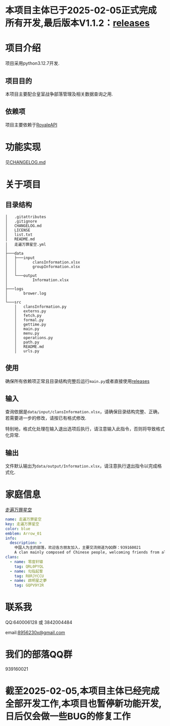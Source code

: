 # 本项目主体已于2025-02-05正式完成所有开发,最后版本V1.1.2：[releases](https://github.com/Arshtyi/RoyaleAnalyze/releases "releases")
# 项目介绍
项目采用python3.12.7开发.
## 项目目的
本项目主要配合皇室战争部落管理及相关数据查询之用.
## 依赖项
项目主要依赖于[RoyaleAPI](https://royaleapi.com/ "RoyaleAPI")
# 功能实现
见[CHANGELOG.md](https://github.com/Arshtyi/RoyaleAnalyze/blob/main/CHANGELOG.md "更新日志")
# 关于项目
## 目录结构
```
│   .gitattributes
│   .gitignore
│   CHANGELOG.md
│   LICENSE
│   list.txt
│   README.md
│   走遍万罪星空.yml
│       
├───data
│   ├───input
│   │       clansInformation.xlsx
│   │       groupInformation.xlsx
│   │       
│   └───output
│           Information.xlsx
│           
├───logs
│       brower.log
│       
└───src
    │   clansInformation.py
    │   externs.py
    │   fetch.py
    │   formal.py
    │   gettime.py
    │   main.py
    │   menu.py
    │   operations.py
    │   path.py
    │   README.md
    │   urls.py
```
## 使用
确保所有依赖项正常且目录结构完整后运行`main.py`或者直接使用[releases](https://github.com/Arshtyi/RoyaleAnalyze/releases "releases")
## 输入
查询依据是`data/input/clansInformation.xlsx`，请确保目录结构完整、正确，若需要进一步的修改，请按已有格式修改.

特别地，格式化处理在输入退出选项后执行，请注意输入此指令，否则将导致格式化异常.
## 输出
文件默认输出为`data/output/Information.xlsx`，请注意执行退出指令以完成格式化.
# 家庭信息
[走遍万罪星空](https://github.com/Arshtyi/RoyaleAnalyze/blob/main/%E8%B5%B0%E9%81%8D%E4%B8%87%E7%BD%AA%E6%98%9F%E7%A9%BA.yml "家庭信息")
```yml
name: 走遍万罪星空
key: 走遍万罪星空
color: blue
emblem: Arrow_01
info:
  description: >
    中国人为主的部落，欢迎各方朋友加入，主要交流频道为QQ群：939160021
    A clan mainly composed of Chinese people, welcoming friends from all sides to join. The main communication channel is QQ group: 939160021
clans:
  - name: 零度轩辕
    tag: QRL0PYQL
  - name: 勾指起誓
    tag: R8RJYCCU
  - name: 啟明星之夢
    tag: GQPV9Y2R
```
# 联系我
QQ:640006128 或 3842004484

email:8956230x@gmail.com
# 我们的部落QQ群
939160021
# 截至2025-02-05,本项目主体已经完成全部开发工作,本项目也暂停新功能开发,日后仅会做一些BUG的修复工作